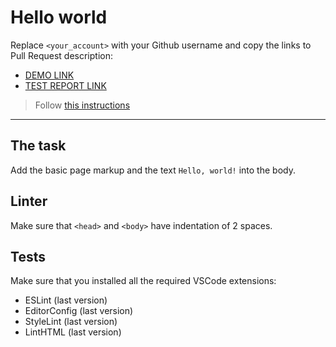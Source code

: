 # Hello world

Replace `<your_account>` with your Github username and copy the links to Pull Request description:
- [DEMO LINK](https://Oleksii-Bidiak.github.io/layout_hello-world/)
- [TEST REPORT LINK](https://Oleksii-Bidiak.github.io/layout_hello-world/report/html_report/)

> Follow [this instructions](https://mate-academy.github.io/layout_task-guideline/#how-to-solve-the-layout-tasks-on-github)
___

## The task

Add the basic page markup and the text `Hello, world!` into the body.

## Linter

Make sure that `<head>` and `<body>` have indentation of 2 spaces.

## Tests

Make sure that you installed all the required VSCode extensions:

- ESLint (last version)
- EditorConfig (last version)
- StyleLint (last version)
- LintHTML (last version)
